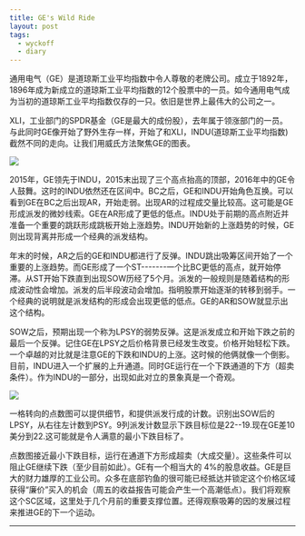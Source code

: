 ```yaml
---
title: GE's Wild Ride
layout: post
tags:
  - wyckoff
  - diary
---
```


 通用电气（GE）是道琼斯工业平均指数中令人尊敬的老牌公司。成立于1892年，1896年成为新成立的道琼斯工业平均指数的12个股票中的一员。如今通用电气成为当初的道琼斯工业平均指数仅存的一只。依旧是世界上最伟大的公司之一。

XLI，工业部门的SPDR基金（GE是最大的成份股），去年属于领涨部门的一员。与此同时GE像开始了野外生存一样，开始了和XLI，INDU(道琼斯工业平均指数) 截然不同的走向。让我们用威氏方法聚焦GE的图表。

![](http://7xo9zb.com1.z0.glb.clouddn.com/15086353391871593880104.png)

2015年，GE领先于INDU，2015末出现了三个高点抬高的顶部，2016年中的GE令人鼓舞。这时的INDU依然还在区间中。BC之后，GE和INDU开始角色互换。可以看到GE在BC之后出现AR，开始走弱。出现AR的过程成交量比较高。这可能是GE形成派发的微妙线索。GE在AR形成了更低的低点。INDU处于前期的高点附近并准备一个重要的跳跃形成跳板开始上涨趋势。INDU开始新的上涨趋势的时候，GE则出现背离并形成一个经典的派发结构。

年末的时候，AR之后的GE和INDU都进行了反弹。INDU跳出吸筹区间开始了一个重要的上涨趋势。而GE形成了一个ST-------一个比BC更低的高点，就开始停滞。从ST开始下跌直到出现SOW历经了5个月。派发的一般规则是随着结构的形成波动性会增加。派发的后半段波动会增加。指明股票开始逐渐的转移到弱手。一个经典的说明就是派发结构的形成会出现更低的低点。GE的AR和SOW就显示出这个结构。

SOW之后，预期出现一个称为LPSY的弱势反弹。这是派发成立和开始下跌之前的最后一个反弹。记住GE在LPSY之后价格背景已经发生改变。价格开始轻松下跌。一个卓越的对比就是注意GE的下跌和INDU的上涨。这时候的他俩就像一个倒影。目前，INDU进入一个扩展的上升通道。同时GE运行在一个下跌通道的下方（超卖条件）。作为INDU的一部分，出现如此对立的景象真是一个奇观。

![](http://7xo9zb.com1.z0.glb.clouddn.com/15086357172781258314556.jpg)

一格转向的点数图可以提供细节，和提供派发行成的计数。识别出SOW后的LPSY，从右往左计数到PSY。9列派发计数显示下跌目标位是22--19.现在GE差10美分到22.这可能就是令人满意的最小下跌目标了。

点数图接近最小下跌目标，运行在通道下方形成超卖（大成交量）。这些条件可以阻止GE继续下跌（至少目前如此）。GE有一个相当大的 4%的股息收益。GE是巨大的财力雄厚的工业公司。众多在底部钓鱼的很可能已经抵达并锁定这个价格区域获得“廉价”买入的机会（周五的收益报告可能会产生一个高潮低点）。我们将观察这个SC区域，这里处于几个月前的重要支撑位置。还得观察吸筹的因的发展过程来推进GE的下一个运动。

----